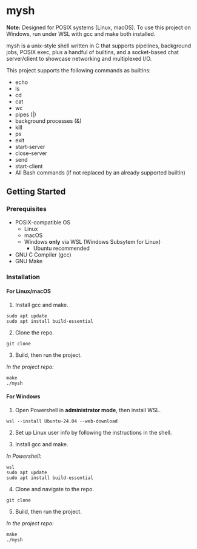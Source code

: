 # mysh

**Note:** Designed for POSIX systems (Linux, macOS). To use this project on Windows, run under WSL with gcc and make both installed.

mysh is a unix-style shell written in C that supports pipelines, background jobs, POSIX exec, plus a handful of builtins, and a socket-based chat server/client to showcase networking and multiplexed I/O.

This project supports the following commands as builtins:

- echo
- ls
- cd
- cat
- wc
- pipes (|)
- background processes (&)
- kill
- ps
- exit
- start-server
- close-server
- send
- start-client
- All Bash commands (if not replaced by an already supported builtin)

## Getting Started

### Prerequisites

- POSIX-compatible OS
  - Linux
  - macOS
  - Windows **only** via WSL (Windows Subsytem for Linux)
    - Ubuntu recommended
- GNU C Compiler (gcc)
- GNU Make

### Installation

#### For Linux/macOS

1. Install gcc and make.

```
sudo apt update
sudo apt install build-essential
```

2. Clone the repo.

```
git clone
```

3. Build, then run the project.

_In the project repo:_

```
make
./mysh
```

#### For Windows

1. Open Powershell in **administrator mode**, then install WSL.

```
wsl --install Ubuntu-24.04 --web-download
```

2. Set up Linux user info by following the instructions in the shell.

3. Install gcc and make.

_In Powershell:_

```
wsl
sudo apt update
sudo apt install build-essential
```

4. Clone and navigate to the repo.

```
git clone
```

5. Build, then run the project.

_In the project repo:_

```
make
./mysh
```
